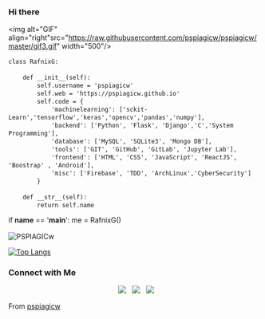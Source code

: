 ### Hi there

<img alt="GIF" align="right"src="https://raw.githubusercontent.com/pspiagicw/pspiagicw/master/gif3.gif" width="500"/>
```
class RafnixG:

    def __init__(self):
        self.username = 'pspiagicw'
        self.web = 'https://pspiagicw.github.io'
        self.code = {
			'machinelearning': ['sckit-Learn','tensorflow','keras','opencv','pandas','numpy'],
            'backend': ['Python', 'Flask', 'Django','C','System Programming'],
            'database': ['MySQL', 'SQLite3', 'Mongo DB'],
            'tools': ['GIT', 'GitHub', 'GitLab', 'Jupyter Lab'],
            'frontend': ['HTML', 'CSS', 'JavaScript', 'ReactJS', 'Boostrap' , 'Android'],
            'misc': ['Firebase', 'TDD', 'ArchLinux','CyberSecurity']
        }

    def __str__(self):
        return self.name
```


if __name__ == '__main__':
    me = RafnixG()

<img align="center" src="https://github-readme-stats.vercel.app/api?username=pspiagicw&include_all_commits=true&count_private=true&show_icons=true&line_height=20&title_color=7A7ADB&icon_color=2234AE&text_color=D3D3D3&bg_color=0,000000,130F40" alt="PSPIAGICw">

</br>

[![Top Langs](https://github-readme-stats.vercel.app/api/top-langs/?username=pspiagicw&layout=compact&text_color=daf7dc&bg_color=151515)](https://github.com/pspiagicw/github-readme-stats)

<h3>Connect with Me </h3>

<p align="center">
&nbsp; <a href="https://www.instagram.com/pspiagicw" target="_blank" rel="noopener noreferrer"><img src="https://img.icons8.com/plasticine/100/000000/instagram-new.png" width="50" /></a>  
&nbsp; <a href="https://www.linkedin.com/in/pspiagicw" target="_blank" rel="noopener noreferrer"><img src="https://img.icons8.com/plasticine/100/000000/linkedin.png" width="50" /></a>
&nbsp; <a href="mailto:pspiagicw@gmail.com" target="_blank" rel="noopener noreferrer"><img src="https://img.icons8.com/plasticine/100/000000/gmail.png"  width="50" /></a>
</p>

From [pspiagicw](https://github.com/pspiagicw)
